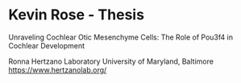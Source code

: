 # Kevin Rose - Thesis

Unraveling Cochlear Otic Mesenchyme Cells: The Role of Pou3f4 in Cochlear Development

Ronna Hertzano Laboratory
University of Maryland, Baltimore
https://www.hertzanolab.org/
